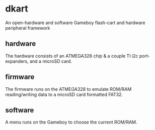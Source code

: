 # dkart

An open-hardware and software Gameboy flash-cart and hardware peripheral framework

## hardware

The hardware consists of an ATMEGA328 chip & a couple TI i2c port-expanders, and a microSD card.

## firmware

The firmware runs on the ATMEGA328 to emulate ROM/RAM reading/writing data to a microSD card formatted FAT32.

## software

A menu runs on the Gameboy to choose the current ROM/RAM.